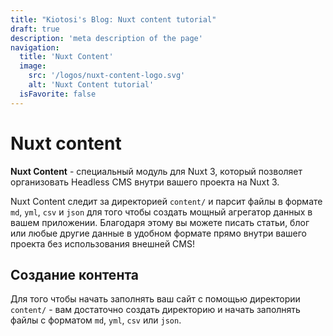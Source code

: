 ```yaml
---
title: "Kiotosi's Blog: Nuxt content tutorial"
draft: true
description: 'meta description of the page'
navigation:
  title: 'Nuxt Content'
  image:
    src: '/logos/nuxt-content-logo.svg'
    alt: 'Nuxt Content tutorial'
  isFavorite: false
---
```


# Nuxt content
**Nuxt Content** - специальный модуль для Nuxt 3, который позволяет организовать Headless CMS внутри вашего проекта на Nuxt 3.

Nuxt Content следит за директорией `content/` и парсит файлы в формате `md`, `yml`, `csv` и `json` для того чтобы создать мощный агрегатор данных в вашем приложении. Благодаря этому вы можете писать статьи, блог или любые другие данные в удобном формате прямо внутри вашего проекта без использования внешней CMS!

## Создание контента
Для того чтобы начать заполнять ваш сайт с помощью директории `content/` - вам достаточно создать директорию и начать заполнять файлы с форматом `md`, `yml`, `csv` или `json`.